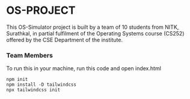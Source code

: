 # OS-PROJECT

This OS-Simulator project is built by a team of 10 students from NITK, Surathkal, in partial fulfilment of the Operating Systems course (CS252) offered by the CSE Department of the institute.

### Team Members

To run this in your machine, run this code and open index.html

```
npm init
npm install -D tailwindcss
npx tailwindcss init
```
